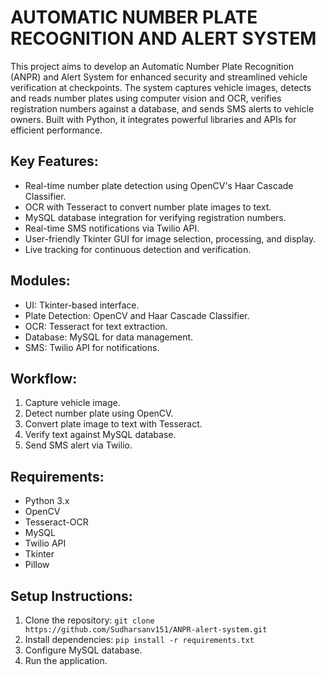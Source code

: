# AUTOMATIC NUMBER PLATE RECOGNITION AND ALERT SYSTEM

This project aims to develop an Automatic Number Plate Recognition (ANPR) and Alert System for enhanced security and streamlined vehicle verification at checkpoints. The system captures vehicle images, detects and reads number plates using computer vision and OCR, verifies registration numbers against a database, and sends SMS alerts to vehicle owners. Built with Python, it integrates powerful libraries and APIs for efficient performance.

## Key Features:
- Real-time number plate detection using OpenCV's Haar Cascade Classifier.
- OCR with Tesseract to convert number plate images to text.
- MySQL database integration for verifying registration numbers.
- Real-time SMS notifications via Twilio API.
- User-friendly Tkinter GUI for image selection, processing, and display.
- Live tracking for continuous detection and verification.

## Modules:
- UI: Tkinter-based interface.
- Plate Detection: OpenCV and Haar Cascade Classifier.
- OCR: Tesseract for text extraction.
- Database: MySQL for data management.
- SMS: Twilio API for notifications.

## Workflow:
1. Capture vehicle image.
2. Detect number plate using OpenCV.
3. Convert plate image to text with Tesseract.
4. Verify text against MySQL database.
5. Send SMS alert via Twilio.

## Requirements:
- Python 3.x
- OpenCV
- Tesseract-OCR
- MySQL
- Twilio API
- Tkinter
- Pillow

## Setup Instructions:
1. Clone the repository: `git clone https://github.com/Sudharsanv151/ANPR-alert-system.git`
2. Install dependencies: `pip install -r requirements.txt`
3. Configure MySQL database.
4. Run the application.

